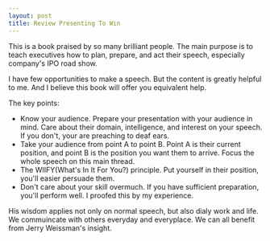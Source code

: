 ```yaml
---
layout: post
title: Review Presenting To Win
---
```

This is a book praised by so many brilliant people. The main purpose is to teach executives how to plan, prepare, and act their speech, especially company's IPO road show.

I have few opportunities to make a speech. But the content is greatly helpful to me. And I believe this book will offer you equivalent help.

The key points:

+ Know your audience. Prepare your presentation with your audience in mind. Care about their domain, intelligence, and interest on your speech. If you don't, your are preaching to deaf ears.
+ Take your audience from point A to point B. Point A is their current position, and point B is the position you want them to arrive. Focus the whole speech on this main thread.
+ The WIIFY(What's In It For You?) principle. Put yourself in their position, you'll easier persuade them.
+ Don't care about your skill overmuch. If you have sufficient preparation, you'll perform well. I proofed this by my experience.

His wisdom applies not only on normal speech, but also dialy work and life. We commuincate with others everyday and everyplace. We can all benefit from Jerry Weissman's insight.

